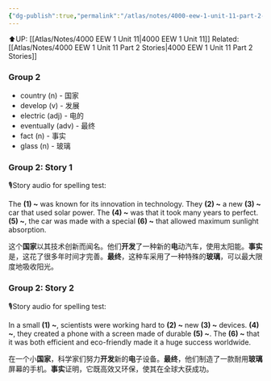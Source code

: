 ```yaml
---
{"dg-publish":true,"permalink":"/atlas/notes/4000-eew-1-unit-11-part-2-stories-cloze-questions/","noteIcon":""}
---
```


⬆️UP: [[Atlas/Notes/4000 EEW 1 Unit 11\|4000 EEW 1 Unit 11]]
Related: [[Atlas/Notes/4000 EEW 1 Unit 11 Part 2 Stories\|4000 EEW 1 Unit 11 Part 2 Stories]]

### Group 2

- country (n) - 国家
- develop (v) - 发展
- electric (adj) - 电的
- eventually (adv) - 最终
- fact (n) - 事实
- glass (n) - 玻璃

### Group 2: Story 1
🎙️Story audio for spelling test:

The **(1) ~** was known for its innovation in technology. They **(2) ~** a new **(3) ~** car that used solar power. The **(4) ~** was that it took many years to perfect. **(5) ~**, the car was made with a special **(6) ~** that allowed maximum sunlight absorption.

这个**国家**以其技术创新而闻名。他们**开发**了一种新的**电**动汽车，使用太阳能。**事实**是，这花了很多年时间才完善。**最终**，这种车采用了一种特殊的**玻璃**，可以最大限度地吸收阳光。

### Group 2: Story 2
🎙️Story audio for spelling test:

In a small **(1) ~**, scientists were working hard to **(2) ~** new **(3) ~** devices. **(4) ~**, they created a phone with a screen made of durable **(5) ~**. The **(6) ~** that it was both efficient and eco-friendly made it a huge success worldwide.

在一个小**国家**，科学家们努力**开发**新的**电**子设备。**最终**，他们制造了一款耐用**玻璃**屏幕的手机。**事实**证明，它既高效又环保，使其在全球大获成功。